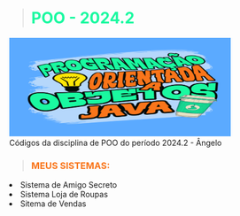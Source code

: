 ># <span style="color: #1AF9A0"> POO - 2024.2 </span>

<div> <img style="width:400px" src="img/poo25.png" alt="#"> </div>
Códigos da disciplina de POO do período 2024.2 - Ângelo

><h3> <span style="color: #F9751A"> MEUS SISTEMAS: </span></h3>

<div>
    <li>
        Sistema de Amigo Secreto
    </li>
    <li>
        Sistema Loja de Roupas
    </li>
    <li>
        Sitema de Vendas
    </li>
</div>

